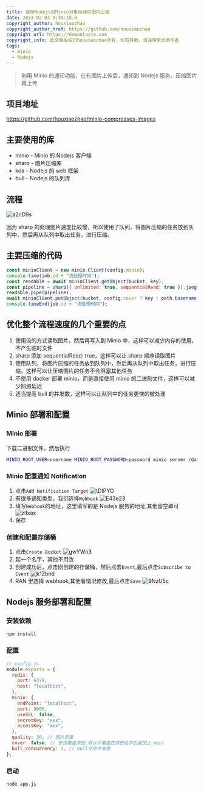 ```yaml
---
title: 使用Nodejs对Minio对象存储中图片压缩
date: 2023-02-03 9:39:18.0
copyright_author: houxiaozhao
copyright_author_href: https://github.com/houxiaozhao
copyright_url: https://demontaste.com
copyright_info: 此文章版权归houxiaozhao所有，如有转载，请注明来自原作者
tags:
  - minio
  - Nodejs
---
```


> 利用 Minio 的通知功能，在有图片上传后，通知到 Nodejs 服务，压缩图片再上传

## 项目地址

https://github.com/houxiaozhao/minio-compresses-images

## 主要使用的库

- minio - Minio 的 Nodejs 客户端
- sharp - 图片压缩库
- koa - Nodejs 的 web 框架
- bull - Nodejs 的队列库

## 流程

![a2cD9s](https://cdn.jsdelivr.net/gh/houxiaozhao/imageLibrary@master/uPic/2023/02/03/a2cD9s.jpg)

因为 sharp 的处理图片速度比较慢，所以使用了队列，将图片压缩的任务放到队列中，然后再从队列中取出任务，进行压缩。

## 主要压缩的代码

```js
const minioClient = new minio.Client(config.minio);
console.time(job.id + "流处理时间");
const readable = await minioClient.getObject(bucket, key);
const pipeline = sharp({ unlimited: true, sequentialRead: true }).jpeg({ quality: config.quality });
readable.pipe(pipeline);
await minioClient.putObject(bucket, config.cover ? key : path.basename(key, path.extname(key)) + "_mini" + path.extname(key), pipeline, { "Content-Type": "image/jpeg", mini: "true" });
console.timeEnd(job.id + "流处理时间");
```

## 优化整个流程速度的几个重要的点

1. 使用流的方式读取图片，然后再写入到 Minio 中，这样可以减少内存的使用，不产生临时文件
2. sharp 添加 sequentialRead: true，这样可以让 sharp 顺序读取图片
3. 使用队列，将图片压缩的任务放到队列中，然后再从队列中取出任务，进行压缩，这样可以让压缩图片的任务不会阻塞其他任务
4. 不使用 docker 部署 minio，而是直接使用 minio 的二进制文件，这样可以减少网络延迟
5. 适当提高 bull 的并发数，这样可以让队列中的任务更快的被处理

## Minio 部署和配置

### Minio 部署

下载二进制文件，然后执行

```bash
MINIO_ROOT_USER=username MINIO_ROOT_PASSWORD=password minio server /data/minio --console-address ":9001"
```

### Minio 配置通知 Notification

1. 点击`Add Notification Target`
   ![tDIPYO](https://cdn.jsdelivr.net/gh/houxiaozhao/imageLibrary@master/uPic/2023/02/03/tDIPYO.png)
2. 有很多通知类型，我们选择`Webhook`
   ![E43e23](https://cdn.jsdelivr.net/gh/houxiaozhao/imageLibrary@master/uPic/2023/02/03/E43e23.png)
3. 填写`Webhook`的地址，这里填写的是 Nodejs 服务的地址,其他留空即可
   ![zlIxax](https://cdn.jsdelivr.net/gh/houxiaozhao/imageLibrary@master/uPic/2023/02/03/zlIxax.png)
4. 保存

### 创建和配置存储桶

1. 点击`Create Bucket`
   ![gwYWn3](https://cdn.jsdelivr.net/gh/houxiaozhao/imageLibrary@master/uPic/2023/02/03/gwYWn3.png)
2. 起一个名字，其他不用改
3. 创建成功后，点击刚创建的存储桶，然后点击`Event`,最后点击`Subscribe to Event`
   ![k1Zbnd](https://cdn.jsdelivr.net/gh/houxiaozhao/imageLibrary@master/uPic/2023/02/03/k1Zbnd.png)
4. RAN 里选择 webhook,其他看情况修改,最后点击`Save`
   ![9NzU5c](https://cdn.jsdelivr.net/gh/houxiaozhao/imageLibrary@master/uPic/2023/02/03/9NzU5c.png)

## Nodejs 服务部署和配置

### 安装依赖

```bash
npm install
```

### 配置

```js
// config.js
module.exports = {
  redis: {
    port: 6379,
    host: "localhost",
  },
  minio: {
    endPoint: "localhost",
    port: 9000,
    useSSL: false,
    secretKey: "xxx",
    accessKey: "xxx",
  },
  quality: 30, // 图片质量
  cover: false, // 是否覆盖原图,默认不覆盖在原图名字后面加上_mini
  bull_concurrency: 1, // bull任务并发数
};
```

### 启动

```bash
node app.js
```
